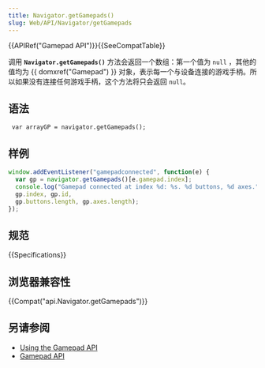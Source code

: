 ```yaml
---
title: Navigator.getGamepads()
slug: Web/API/Navigator/getGamepads
---
```

{{APIRef("Gamepad API")}}{{SeeCompatTable}}

调用 **`Navigator.getGamepads()`** 方法会返回一个数组：第一个值为 `null` ，其他的值均为 {{ domxref("Gamepad") }} 对象，表示每一个与设备连接的游戏手柄。所以如果没有连接任何游戏手柄，这个方法将只会返回 `null`。

## 语法

```plain
 var arrayGP = navigator.getGamepads();
```

## 样例

```js
window.addEventListener("gamepadconnected", function(e) {
  var gp = navigator.getGamepads()[e.gamepad.index];
  console.log("Gamepad connected at index %d: %s. %d buttons, %d axes.",
  gp.index, gp.id,
  gp.buttons.length, gp.axes.length);
});
```

## 规范

{{Specifications}}

## 浏览器兼容性

{{Compat("api.Navigator.getGamepads")}}

## 另请参阅

- [Using the Gamepad API](/zh-CN/docs/Web/Guide/API/Gamepad)
- [Gamepad API](/zh-CN/docs/Web/API/Gamepad_API)
